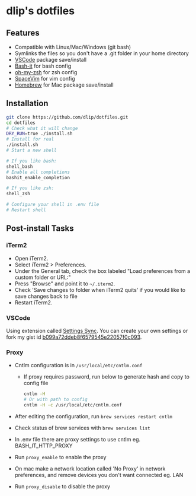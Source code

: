 # dlip's dotfiles

## Features

* Compatible with Linux/Mac/Windows (git bash)
* Symlinks the files so you don't have a .git folder in your home directory
* [VSCode](https://code.visualstudio.com/) package save/install
* [Bash-it](https://github.com/Bash-it/bash-it) for bash config
* [oh-my-zsh](http://ohmyz.sh/) for zsh config
* [SpaceVim](https://spacevim.org/) for vim config
* [Homebrew](https://brew.sh/) for Mac package save/install

## Installation

```sh
git clone https://github.com/dlip/dotfiles.git
cd dotfiles
# Check what it will change
DRY_RUN=true ./install.sh
# Install for real
./install.sh
# Start a new shell

# If you like bash:
shell_bash
# Enable all completions
bashit_enable_completion

# If you like zsh:
shell_zsh

# Configure your shell in .env file
# Restart shell
```
## Post-install Tasks

### iTerm2

- Open iTerm2.
- Select iTerm2 > Preferences.
- Under the General tab, check the box labeled "Load preferences from a custom folder or URL:"
- Press "Browse" and point it to `~/.iterm2`.
- Check 'Save changes to folder when iTerm2 quits' if you would like to save changes back to file
- Restart iTerm2.

### VSCode

Using extension called [Settings Sync](https://marketplace.visualstudio.com/itemdetails?itemName=Shan.code-settings-sync). You can create your own settings or fork my gist id [b099a72ddeb8f6579545e22057f0c093](https://gist.github.com/dlip/b099a72ddeb8f6579545e22057f0c093).

### Proxy

- Cntlm configuration is in `/usr/local/etc/cntlm.conf`
    - If proxy requires password, run below to generate hash and copy to config file

        ```sh
        cntlm -H
        # Or with path to config
        cntlm -H -c /usr/local/etc/cntlm.conf
        ```

- After editing the configuration, run `brew services restart cntlm`
- Check status of brew services with `brew services list`
- In .env file there are proxy settings to use cntlm eg. BASH_IT_HTTP_PROXY
- Run `proxy_enable` to enable the proxy
- On mac make a network location called 'No Proxy' in network preferences, and remove devices you don't want connected eg. LAN
- Run `proxy_disable` to disable the proxy
